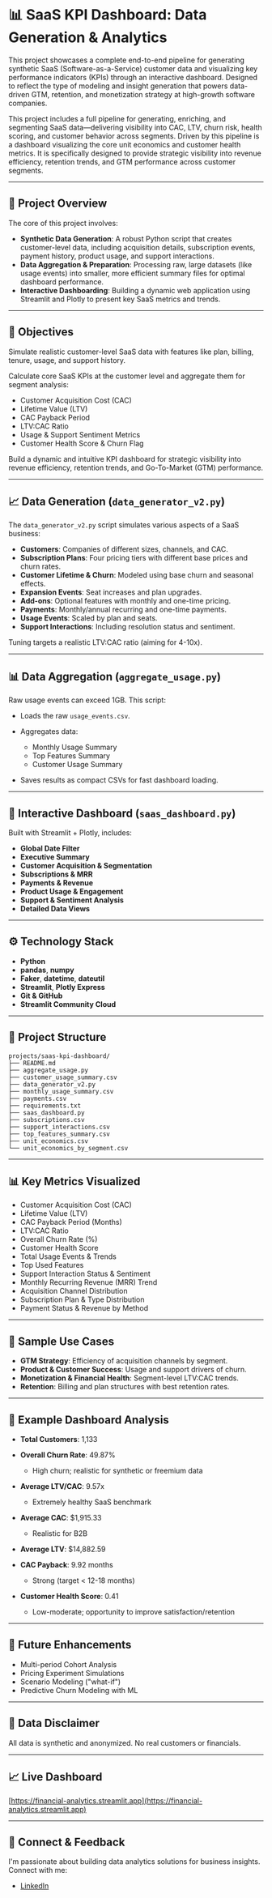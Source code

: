 # 📊 SaaS KPI Dashboard: Data Generation & Analytics

This project showcases a complete end-to-end pipeline for generating synthetic SaaS (Software-as-a-Service) customer data and visualizing key performance indicators (KPIs) through an interactive dashboard. Designed to reflect the type of modeling and insight generation that powers data-driven GTM, retention, and monetization strategy at high-growth software companies.

This project includes a full pipeline for generating, enriching, and segmenting SaaS data—delivering visibility into CAC, LTV, churn risk, health scoring, and customer behavior across segments. Driven by this pipeline is a dashboard visualizing the core unit economics and customer health metrics. It is specifically designed to provide strategic visibility into revenue efficiency, retention trends, and GTM performance across customer segments.

---

## 🌟 Project Overview

The core of this project involves:

* **Synthetic Data Generation**: A robust Python script that creates customer-level data, including acquisition details, subscription events, payment history, product usage, and support interactions.
* **Data Aggregation & Preparation**: Processing raw, large datasets (like usage events) into smaller, more efficient summary files for optimal dashboard performance.
* **Interactive Dashboarding**: Building a dynamic web application using Streamlit and Plotly to present key SaaS metrics and trends.

---

## 🎯 Objectives

Simulate realistic customer-level SaaS data with features like plan, billing, tenure, usage, and support history.

Calculate core SaaS KPIs at the customer level and aggregate them for segment analysis:

* Customer Acquisition Cost (CAC)
* Lifetime Value (LTV)
* CAC Payback Period
* LTV\:CAC Ratio
* Usage & Support Sentiment Metrics
* Customer Health Score & Churn Flag

Build a dynamic and intuitive KPI dashboard for strategic visibility into revenue efficiency, retention trends, and Go-To-Market (GTM) performance.

---

## 📈 Data Generation (`data_generator_v2.py`)

The `data_generator_v2.py` script simulates various aspects of a SaaS business:

* **Customers**: Companies of different sizes, channels, and CAC.
* **Subscription Plans**: Four pricing tiers with different base prices and churn rates.
* **Customer Lifetime & Churn**: Modeled using base churn and seasonal effects.
* **Expansion Events**: Seat increases and plan upgrades.
* **Add-ons**: Optional features with monthly and one-time pricing.
* **Payments**: Monthly/annual recurring and one-time payments.
* **Usage Events**: Scaled by plan and seats.
* **Support Interactions**: Including resolution status and sentiment.

Tuning targets a realistic LTV\:CAC ratio (aiming for 4-10x).

---

## 📊 Data Aggregation (`aggregate_usage.py`)

Raw usage events can exceed 1GB. This script:

* Loads the raw `usage_events.csv`.
* Aggregates data:

  * Monthly Usage Summary
  * Top Features Summary
  * Customer Usage Summary
* Saves results as compact CSVs for fast dashboard loading.

---

## 🔹 Interactive Dashboard (`saas_dashboard.py`)

Built with Streamlit + Plotly, includes:

* **Global Date Filter**
* **Executive Summary**
* **Customer Acquisition & Segmentation**
* **Subscriptions & MRR**
* **Payments & Revenue**
* **Product Usage & Engagement**
* **Support & Sentiment Analysis**
* **Detailed Data Views**

---

## ⚙️ Technology Stack

* **Python**
* **pandas**, **numpy**
* **Faker**, **datetime**, **dateutil**
* **Streamlit**, **Plotly Express**
* **Git & GitHub**
* **Streamlit Community Cloud**

---

## 📁 Project Structure

```
projects/saas-kpi-dashboard/
├── README.md
├── aggregate_usage.py
├── customer_usage_summary.csv
├── data_generator_v2.py
├── monthly_usage_summary.csv
├── payments.csv
├── requirements.txt
├── saas_dashboard.py
├── subscriptions.csv
├── support_interactions.csv
├── top_features_summary.csv
├── unit_economics.csv
└── unit_economics_by_segment.csv
```

---

## 📊 Key Metrics Visualized

* Customer Acquisition Cost (CAC)
* Lifetime Value (LTV)
* CAC Payback Period (Months)
* LTV\:CAC Ratio
* Overall Churn Rate (%)
* Customer Health Score
* Total Usage Events & Trends
* Top Used Features
* Support Interaction Status & Sentiment
* Monthly Recurring Revenue (MRR) Trend
* Acquisition Channel Distribution
* Subscription Plan & Type Distribution
* Payment Status & Revenue by Method

---

## 🎯 Sample Use Cases

* **GTM Strategy**: Efficiency of acquisition channels by segment.
* **Product & Customer Success**: Usage and support drivers of churn.
* **Monetization & Financial Health**: Segment-level LTV\:CAC trends.
* **Retention**: Billing and plan structures with best retention rates.

---

## 📅 Example Dashboard Analysis

* **Total Customers**: 1,133
* **Overall Churn Rate**: 49.87%

  * High churn; realistic for synthetic or freemium data
* **Average LTV/CAC**: 9.57x

  * Extremely healthy SaaS benchmark
* **Average CAC**: \$1,915.33

  * Realistic for B2B
* **Average LTV**: \$14,882.59
* **CAC Payback**: 9.92 months

  * Strong (target < 12-18 months)
* **Customer Health Score**: 0.41

  * Low-moderate; opportunity to improve satisfaction/retention

---

## 🚀 Future Enhancements

* Multi-period Cohort Analysis
* Pricing Experiment Simulations
* Scenario Modeling ("what-if")
* Predictive Churn Modeling with ML

---

## 🔐 Data Disclaimer

All data is synthetic and anonymized. No real customers or financials.

---

## 📈 Live Dashboard

[https://financial-analytics.streamlit.app](https://financial-analytics.streamlit.app)

---

## 👤 Connect & Feedback

I'm passionate about building data analytics solutions for business insights. Connect with me:

* [LinkedIn](https://www.linkedin.com/in/jeffery-martin/)
